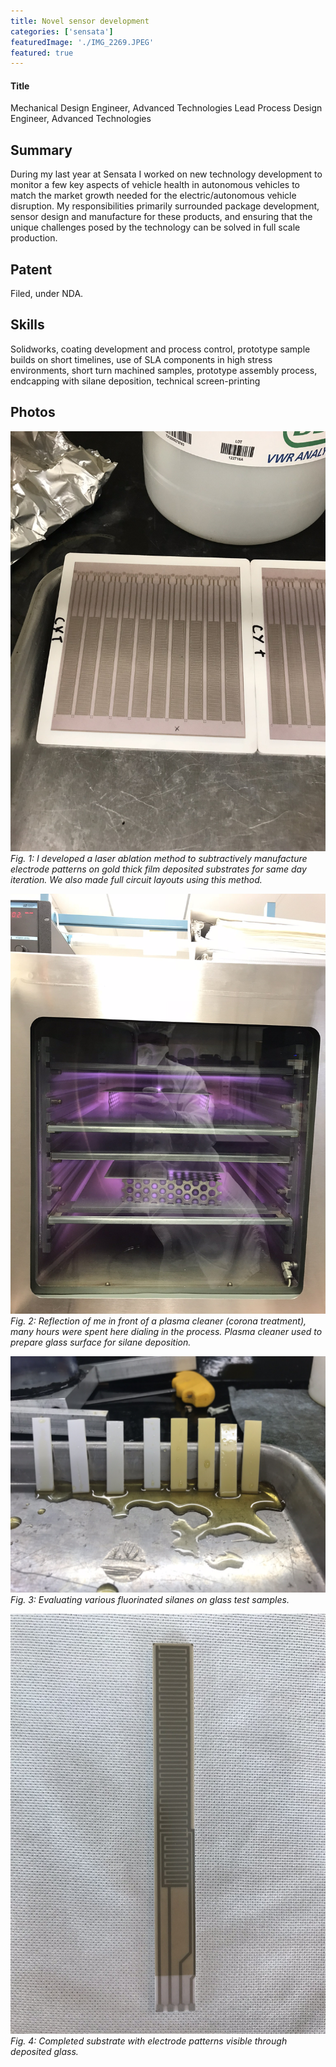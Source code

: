 ```yaml
---
title: Novel sensor development
categories: ['sensata']
featuredImage: './IMG_2269.JPEG'
featured: true
---
```

#### Title
Mechanical Design Engineer, Advanced Technologies
Lead Process Design Engineer, Advanced Technologies

## Summary

During my last year at Sensata I worked on new technology development to monitor a few key aspects of vehicle health in autonomous vehicles to match the market growth needed for the electric/autonomous vehicle disruption. My responsibilities primarily surrounded package development, sensor design and manufacture for these products, and ensuring that the unique challenges posed by the technology can be solved in full scale production.

## Patent
Filed, under NDA.

## Skills

Solidworks, coating development and process control, prototype sample builds on short timelines, use of SLA components in high stress environments, short turn machined samples, prototype assembly process, endcapping with silane deposition, technical screen-printing

## Photos
![](IMG_2271.JPEG)
*Fig. 1: I developed a laser ablation method to subtractively manufacture electrode patterns on gold thick film deposited substrates for same day iteration. We also made full circuit layouts using this method.*

![](IMG_2269.JPEG)
*Fig. 2: Reflection of me in front of a plasma cleaner (corona treatment), many hours were spent here dialing in the process. Plasma cleaner used to prepare glass surface for silane deposition.*

![](IMG_2308.JPEG)
*Fig. 3: Evaluating various fluorinated silanes on glass test samples.*

![](IMG_2982.JPEG)
*Fig. 4: Completed substrate with electrode patterns visible through deposited glass.*
